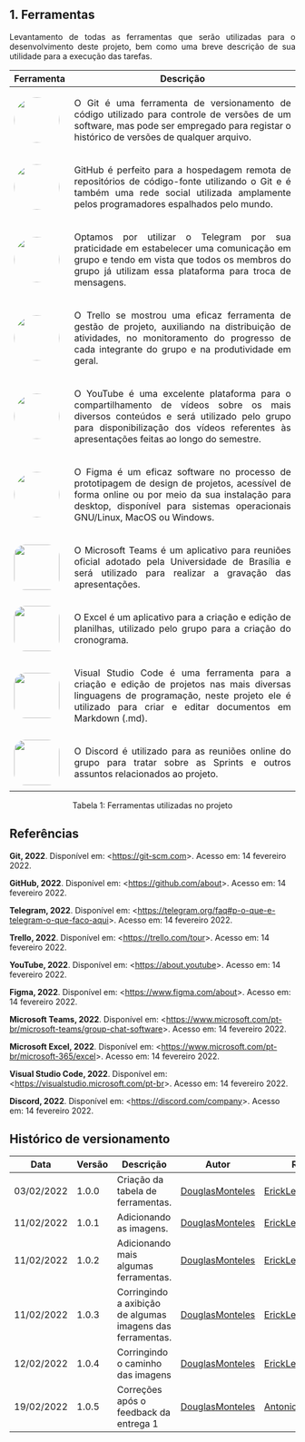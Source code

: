## 1. Ferramentas

<p style="text-align: justify">
Levantamento de todas as ferramentas que serão utilizadas para o desenvolvimento deste projeto, bem como uma breve descrição de sua utilidade para a execução das tarefas.
</p>

| Ferramenta | Descrição |
|-|-|
|<img style="width: 80px; border-radius: 40px" src="../../assets/git.png">| <p style="text-align: justify"> O Git é uma ferramenta de versionamento de código utilizado para controle de versões de um software, mas pode ser empregado para registar o histórico de versões de qualquer arquivo.</p>|
|<img style="width: 80px; border-radius: 40px" src="../../assets/github.jpg">| <p style="text-align: justify">GitHub é perfeito para a hospedagem remota de repositórios de código-fonte utilizando o Git e é também uma rede social utilizada amplamente pelos programadores espalhados pelo mundo. 
|<img style="width: 80px; border-radius: 40px" src="../../assets/telegram.png">| <p style="text-align: justify">Optamos por utilizar o Telegram por sua praticidade em estabelecer uma comunicação em grupo e tendo em vista que todos os membros do grupo já utilizam essa plataforma para troca de mensagens.</p>|
|<img style="width: 80px; border-radius: 40px" src="../../assets/trello.png">| <p style="text-align: justify">O Trello se mostrou uma eficaz ferramenta de gestão de projeto, auxiliando na distribuição de atividades, no monitoramento do progresso de cada integrante do grupo e na produtividade em geral.</p>|
|<img style="width: 80px; border-radius: 40px" src="../../assets/youtube.jpeg">| <p style="text-align: justify">O YouTube é uma excelente plataforma para o compartilhamento de vídeos sobre os mais diversos conteúdos e será utilizado pelo grupo para disponibilização dos vídeos referentes às apresentações feitas ao longo do semestre.</p>|
|<img style="width: 80px; border-radius: 40px" src="../../assets/figma.png">| <p style="text-align: justify">O Figma é um eficaz software no processo de prototipagem de design de projetos, acessível de forma online ou por meio da sua instalação para desktop, disponível para sistemas operacionais GNU/Linux, MacOS ou Windows.</p>|
|<img style="width: 80px; border-radius: 20px" src="../../assets/ms-teams.png">| <p style="text-align: justify">O Microsoft Teams é um aplicativo para reuniões oficial adotado pela Universidade de Brasília e será utilizado para realizar a gravação das apresentações.</p>|
|<img style="width: 80px; border-radius: 20px" src="../../assets/excel.jpg">| <p style="text-align: justify">O Excel é um aplicativo para a criação e edição de planilhas, utilizado pelo grupo para a criação do cronograma.</p>|
|<img style="width: 80px; border-radius: 20px" src="../../assets/vscode.jpg">| <p style="text-align: justify">Visual Studio Code é uma ferramenta para a criação e edição de projetos nas mais diversas linguagens de programação, neste projeto ele é utilizado para criar e editar documentos em Markdown (.md).</p>|
|<img style="width: 80px; border-radius: 20px" src="../../assets/discord.png">| <p style="text-align: justify">O Discord é utilizado para as reuniões online do grupo para tratar sobre as Sprints e outros assuntos relacionados ao projeto.</p>|

<center>
  Tabela 1: Ferramentas utilizadas no projeto
</center>

## Referências

**Git, 2022**. Disponível em: <<https://git-scm.com>>. Acesso em: 14 fevereiro 2022.

**GitHub, 2022**. Disponível em: <<https://github.com/about>>. Acesso em: 14 fevereiro 2022.

**Telegram, 2022**. Disponível em: <<https://telegram.org/faq#p-o-que-e-telegram-o-que-faco-aqui>>. Acesso em: 14 fevereiro 2022.

**Trello, 2022**. Disponível em: <<https://trello.com/tour>>. Acesso em: 14 fevereiro 2022.

**YouTube, 2022**. Disponível em: <<https://about.youtube>>. Acesso em: 14 fevereiro 2022.

**Figma, 2022**. Disponível em: <<https://www.figma.com/about>>. Acesso em: 14 fevereiro 2022.

**Microsoft Teams, 2022**. Disponível em: <<https://www.microsoft.com/pt-br/microsoft-teams/group-chat-software>>. Acesso em: 14 fevereiro 2022.

**Microsoft Excel, 2022**. Disponível em: <<https://www.microsoft.com/pt-br/microsoft-365/excel>>. Acesso em: 14 fevereiro 2022.

**Visual Studio Code, 2022**. Disponível em: <<https://visualstudio.microsoft.com/pt-br>>. Acesso em: 14 fevereiro 2022.

**Discord, 2022**. Disponível em: <<https://discord.com/company>>. Acesso em: 14 fevereiro 2022.

## Histórico de versionamento

|Data|Versão|Descrição|Autor|Revisor
|-|-|-|-|-|
|03/02/2022|1.0.0|Criação da tabela de ferramentas.| [DouglasMonteles](https://github.com/DouglasMonteles) | [ErickLevy](https://github.com/ErickLevy) |
|11/02/2022|1.0.1|Adicionando as imagens.| [DouglasMonteles](https://github.com/DouglasMonteles) | [ErickLevy](https://github.com/ErickLevy) |
|11/02/2022|1.0.2|Adicionando mais algumas ferramentas.|[DouglasMonteles](https://github.com/DouglasMonteles)| [ErickLevy](https://github.com/ErickLevy) |
|11/02/2022|1.0.3|Corringindo a axibição de algumas imagens das ferramentas.| [DouglasMonteles](https://github.com/DouglasMonteles) | [ErickLevy](https://github.com/ErickLevy) |
|12/02/2022|1.0.4|Corringindo o caminho das imagens| [DouglasMonteles](https://github.com/DouglasMonteles) | [ErickLevy](https://github.com/ErickLevy) |
|19/02/2022|1.0.5|Correções após o feedback da entrega 1| [DouglasMonteles](https://github.com/DouglasMonteles) | [AntonioIgorCarvalho](https://github.com/AntonioIgorCarvalho) |
